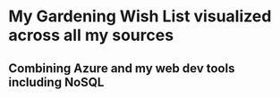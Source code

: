 # My Gardening Wish List visualized across all my sources 

## Combining Azure and my web dev tools including NoSQL